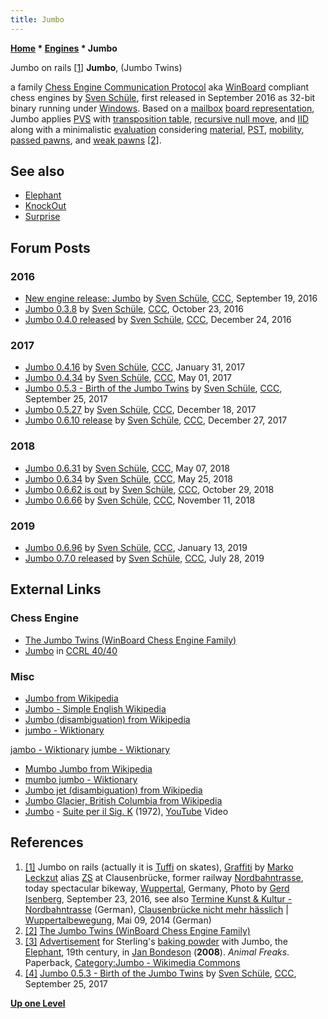 ```yaml
---
title: Jumbo
---
```

**[Home](Home "Home") \* [Engines](Engines "Engines") \* Jumbo**



 [](https://wuppertalbewegung.de/clausenbruecke-nicht-mehr-haesslich/) Jumbo on rails <a id="cite-note-1" href="#cite-ref-1">[1]</a> 
**Jumbo**, (Jumbo Twins)  
 
a family [Chess Engine Communication Protocol](Chess_Engine_Communication_Protocol "Chess Engine Communication Protocol") aka [WinBoard](WinBoard "WinBoard") compliant chess engines by [Sven Schüle](Sven_Sch%C3%BCle "Sven Schüle"), first released in September 2016 as 32-bit binary running under [Windows](Windows "Windows"). 
Based on a [mailbox](Mailbox "Mailbox") [board representation](Board_Representation "Board Representation"), Jumbo applies [PVS](Principal_Variation_Search "Principal Variation Search") with [transposition table](Transposition_Table "Transposition Table"), [recursive null move](Null_Move_Pruning "Null Move Pruning"), and [IID](Internal_Iterative_Deepening "Internal Iterative Deepening") along with a minimalistic [evaluation](Evaluation "Evaluation") considering [material](Material "Material"), [PST](Piece-Square_Tables "Piece-Square Tables"), [mobility](Mobility "Mobility"), [passed pawns](Passed_Pawn "Passed Pawn"), and [weak pawns](Weak_Pawns "Weak Pawns") <a id="cite-note-2" href="#cite-ref-2">[2]</a>. 



## See also


* [Elephant](Elephant "Elephant")
* [KnockOut](KnockOut "KnockOut")
* [Surprise](Surprise "Surprise")


## Forum Posts


### 2016


* [New engine release: Jumbo](http://www.talkchess.com/forum/viewtopic.php?t=61473) by [Sven Schüle](Sven_Sch%C3%BCle "Sven Schüle"), [CCC](CCC "CCC"), September 19, 2016
* [Jumbo 0.3.8](http://www.talkchess.com/forum/viewtopic.php?t=61813) by [Sven Schüle](Sven_Sch%C3%BCle "Sven Schüle"), [CCC](CCC "CCC"), October 23, 2016
* [Jumbo 0.4.0 released](http://www.talkchess.com/forum/viewtopic.php?t=62594) by [Sven Schüle](Sven_Sch%C3%BCle "Sven Schüle"), [CCC](CCC "CCC"), December 24, 2016


### 2017


* [Jumbo 0.4.16](http://www.talkchess.com/forum/viewtopic.php?t=62996) by [Sven Schüle](Sven_Sch%C3%BCle "Sven Schüle"), [CCC](CCC "CCC"), January 31, 2017
* [Jumbo 0.4.34](http://www.talkchess.com/forum/viewtopic.php?t=63878) by [Sven Schüle](Sven_Sch%C3%BCle "Sven Schüle"), [CCC](CCC "CCC"), May 01, 2017
* [Jumbo 0.5.3 - Birth of the Jumbo Twins](http://www.talkchess.com/forum/viewtopic.php?t=65286) by [Sven Schüle](Sven_Sch%C3%BCle "Sven Schüle"), [CCC](CCC "CCC"), September 25, 2017
* [Jumbo 0.5.27](http://www.talkchess.com/forum/viewtopic.php?t=66056) by [Sven Schüle](Sven_Sch%C3%BCle "Sven Schüle"), [CCC](CCC "CCC"), December 18, 2017
* [Jumbo 0.6.10 release](http://www.talkchess.com/forum3/viewtopic.php?f=2&t=66161) by [Sven Schüle](Sven_Sch%C3%BCle "Sven Schüle"), [CCC](CCC "CCC"), December 27, 2017


### 2018


* [Jumbo 0.6.31](http://www.talkchess.com/forum3/viewtopic.php?f=2&t=67366) by [Sven Schüle](Sven_Sch%C3%BCle "Sven Schüle"), [CCC](CCC "CCC"), May 07, 2018
* [Jumbo 0.6.34](http://www.talkchess.com/forum3/viewtopic.php?f=2&t=67557) by [Sven Schüle](Sven_Sch%C3%BCle "Sven Schüle"), [CCC](CCC "CCC"), May 25, 2018
* [Jumbo 0.6.62 is out](http://www.talkchess.com/forum3/viewtopic.php?f=2&t=68773) by [Sven Schüle](Sven_Sch%C3%BCle "Sven Schüle"), [CCC](CCC "CCC"), October 29, 2018
* [Jumbo 0.6.66](http://www.talkchess.com/forum3/viewtopic.php?f=2&t=68891) by [Sven Schüle](Sven_Sch%C3%BCle "Sven Schüle"), [CCC](CCC "CCC"), November 11, 2018


### 2019


* [Jumbo 0.6.96](http://www.talkchess.com/forum3/viewtopic.php?f=2&t=69586) by [Sven Schüle](Sven_Sch%C3%BCle "Sven Schüle"), [CCC](CCC "CCC"), January 13, 2019
* [Jumbo 0.7.0 released](http://www.talkchess.com/forum3/viewtopic.php?f=2&t=71410) by [Sven Schüle](Sven_Sch%C3%BCle "Sven Schüle"), [CCC](CCC "CCC"), July 28, 2019


## External Links


### Chess Engine


* [The Jumbo Twins (WinBoard Chess Engine Family)](http://www.schuelebln.de/chess/jumbo/)
* [Jumbo](http://www.computerchess.org.uk/ccrl/4040/cgi/compare_engines.cgi?family=Jumbo&print=Rating+list&print=Results+table&print=LOS+table&print=Ponder+hit+table&print=Eval+difference+table&print=Comopp+gamenum+table&print=Overlap+table&print=Score+with+common+opponents) in [CCRL 40/40](CCRL "CCRL")


### Misc


* [Jumbo from Wikipedia](https://en.wikipedia.org/wiki/Jumbo)
* [Jumbo - Simple English Wikipedia](https://simple.wikipedia.org/wiki/Jumbo)
* [Jumbo (disambiguation) from Wikipedia](https://en.wikipedia.org/wiki/Jumbo_(disambiguation))
* [jumbo - Wiktionary](https://en.wiktionary.org/wiki/jumbo)


 [jambo - Wiktionary](https://en.wiktionary.org/wiki/jambo)
 [jumbe - Wiktionary](https://en.wiktionary.org/wiki/jumbe)
* [Mumbo Jumbo from Wikipedia](https://en.wikipedia.org/wiki/Mumbo_Jumbo)
* [mumbo jumbo - Wiktionary](https://en.wiktionary.org/wiki/mumbo_jumbo)
* [Jumbo jet (disambiguation) from Wikipedia](https://en.wikipedia.org/wiki/Jumbo_jet_(disambiguation))
* [Jumbo Glacier, British Columbia from Wikipedia](https://en.wikipedia.org/wiki/Jumbo_Glacier,_British_Columbia)
* [Jumbo](https://it.wikipedia.org/wiki/Jumbo_(gruppo_musicale)) - [Suite per il Sig. K](https://it.wikipedia.org/wiki/DNA_(Jumbo)) (1972), [YouTube](https://en.wikipedia.org/wiki/YouTube) Video


 
## References


1. <a id="cite-ref-1" href="#cite-note-1">[1]</a> Jumbo on rails (actually it is [Tuffi](https://en.wikipedia.org/wiki/Tuffi) on skates), [Graffiti](Category:Graffiti "Category:Graffiti") by [Marko Leckzut](http://www.duesseldorfer-kuenstler.de/kuenstler/grafitti/marko-leckzutzs.html) alias [ZS](https://zs-graffiti.de/) at Clausenbrücke, former railway [Nordbahntrasse](https://en.wikipedia.org/wiki/D%C3%BCsseldorf-Derendorf%E2%80%93Dortmund_S%C3%BCd_railway), today spectacular bikeway, [Wuppertal](https://en.wikipedia.org/wiki/Wuppertal), Germany, Photo by [Gerd Isenberg](Gerd_Isenberg "Gerd Isenberg"), September 23, 2016, see also [Termine Kunst & Kultur - Nordbahntrasse](https://www.nordbahntrasse-aktiv.de/kunst-kultur/) (German), [Clausenbrücke nicht mehr hässlich](https://wuppertalbewegung.de/clausenbruecke-nicht-mehr-haesslich/) | [Wuppertalbewegung](https://de.wikipedia.org/wiki/Wuppertalbewegung), Mai 09, 2014 (German)
2. <a id="cite-ref-2" href="#cite-note-2">[2]</a> [The Jumbo Twins (WinBoard Chess Engine Family)](http://www.schuelebln.de/chess/jumbo/)
3. <a id="cite-ref-3" href="#cite-note-3">[3]</a> [Advertisement](https://en.wikipedia.org/wiki/Advertising) for Sterling's [baking powder](https://en.wikipedia.org/wiki/Baking_powder) with Jumbo, the [Elephant](https://en.wikipedia.org/wiki/Elephant), 19th century, in [Jan Bondeson](https://en.wikipedia.org/wiki/Jan_Bondeson) (**2008**). *Animal Freaks*. Paperback, [Category:Jumbo - Wikimedia Commons](https://commons.wikimedia.org/wiki/Category:Jumbo)
4. <a id="cite-ref-4" href="#cite-note-4">[4]</a> [Jumbo 0.5.3 - Birth of the Jumbo Twins](http://www.talkchess.com/forum/viewtopic.php?t=65286) by [Sven Schüle](Sven_Sch%C3%BCle "Sven Schüle"), [CCC](CCC "CCC"), September 25, 2017

**[Up one Level](Engines "Engines")**







 
